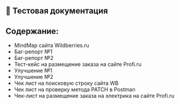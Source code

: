 ## 📄 Тестовая документация 
 
 ## Содержание:
 <ul>
 <li>MindMap сайта Wildberries.ru</li>
 <li>Баг-репорт №1</li>
 <li>Баг-репорт №2</li>
 <li>Тест-кейс на размещение заказа на сайте Profi.ru</li>
 <li>Улучшение №1</li>
 <li>Улучшение №2</li>
 <li>Чек лист на поисковую строку сайта WB</li>
 <li>Чек лист на проверку метода PATCH в Postman</li>
 <li>Чек-лист на размещение заказа на электрика на сайте Profi.ru</li>
 </ul>
 </html>
